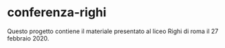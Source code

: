 # conferenza-righi

Questo progetto contiene il materiale presentato al liceo Righi di roma il 27 febbraio 2020.

